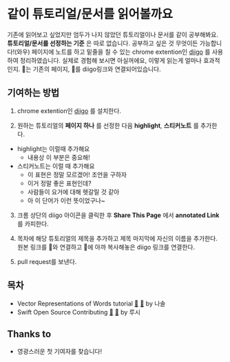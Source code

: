 # 같이 튜토리얼/문서를 읽어볼까요
기존에 읽어보고 싶었지만 엄두가 나지 않았던 튜토리얼이나 문서를 같이 공부해봐요. **튜토리얼/문서를 선정하는 기준** 은 따로 없습니다. 공부하고 싶은 것 무엇이든 가능합니다!(와우) 페이지에 노트를 하고 밑줄을 칠 수 있는 chrome extention인 [diigo](https://chrome.google.com/webstore/detail/diigo-web-collector-captu/pnhplgjpclknigjpccbcnmicgcieojbh?hl=ko) 를 사용하여 정리하였습니다. 실제로 경험해 보시면 아실꺼에요, 이렇게 읽는게 얼마나 효과적인지. 🔗는 기존의 페이지, 🍎를 diigo링크와 연결되어있습니다.

## 기여하는 방법

1. chrome extention인 [diigo](https://chrome.google.com/webstore/detail/diigo-web-collector-captu/pnhplgjpclknigjpccbcnmicgcieojbh?hl=ko) 를 설치한다.

2. 원하는 튜토리얼의 **페이지 하나** 를 선정한 다음 **highlight**, **스티커노트** 를 추가한다.
  - highlight는 이럴때 추가해요
    - 내용상 이 부분은 중요해!
  - 스티커노트는 이럴 때 추가해요
    - 이 표현은 정말 모르겠어! 조언을 구하자
    - 이거 정말 좋은 표현인데?
    - 사람들이 요거에 대해 헷갈릴 것 같아
    - 아 이 단어가 이런 뜻이었구나~

3. 크롬 상단의 diigo 아이콘을 클릭한 후 **Share This Page** 에서 **annotated Link** 를 카피한다.
4. 목차에 해당 튜토리얼의 제목을 추가하고 제목 마지막에 자신의 이름을 추가한다. 원본 링크를 🔗와 연결하고 🍎에 아까 복사해놓은 diigo 링크를 연결한다.

5. pull request를 보낸다.


## 목차
- Vector Representations of Words tutorial [🔗](https://www.tensorflow.org/versions/r0.9/tutorials/word2vec/index.html) [🍎]() by 나솔
- Swift Open Source Contributing [🔗](https://swift.org/contributing/) [🍎](https://diigo.com/08t1l7) by 루시


## Thanks to
- 영광스러운 첫 기여자를 찾습니다!
